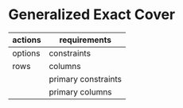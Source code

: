 # Generalized Exact Cover


| actions | requirements |
| ------ | ----------- |
| options| constraints |
| rows | columns |
|    | primary constraints |
|    | primary columns |
